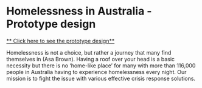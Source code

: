 # Homelessness in Australia - Prototype design

[** Click here to see the prototype design**](https://usman-g-70.madewithquest.ai/Home/)

Homelessness is not a choice, but rather a journey that many find themselves in (Asa Brown). 
Having a roof over your head is a basic necessity but there is no ‘home-like place’ for many with more than 116,000 people 
in Australia having to experience homelessness every night. Our mission is to fight the issue with various effective crisis response solutions.
